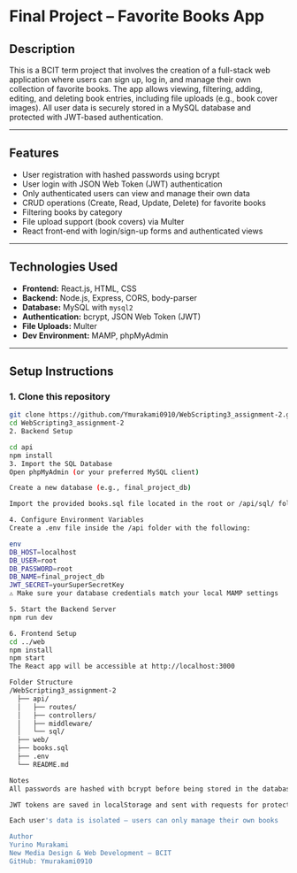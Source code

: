 # Final Project – Favorite Books App

## Description
This is a BCIT term project that involves the creation of a full-stack web application where users can sign up, log in, and manage their own collection of favorite books. The app allows viewing, filtering, adding, editing, and deleting book entries, including file uploads (e.g., book cover images). All user data is securely stored in a MySQL database and protected with JWT-based authentication.

---

## Features
- User registration with hashed passwords using bcrypt
- User login with JSON Web Token (JWT) authentication
- Only authenticated users can view and manage their own data
- CRUD operations (Create, Read, Update, Delete) for favorite books
- Filtering books by category
- File upload support (book covers) via Multer
- React front-end with login/sign-up forms and authenticated views

---

## Technologies Used
- **Frontend:** React.js, HTML, CSS
- **Backend:** Node.js, Express, CORS, body-parser
- **Database:** MySQL with `mysql2`
- **Authentication:** bcrypt, JSON Web Token (JWT)
- **File Uploads:** Multer
- **Dev Environment:** MAMP, phpMyAdmin

---

## Setup Instructions

### 1. Clone this repository
```bash
git clone https://github.com/Ymurakami0910/WebScripting3_assignment-2.git
cd WebScripting3_assignment-2
2. Backend Setup

cd api
npm install
3. Import the SQL Database
Open phpMyAdmin (or your preferred MySQL client)

Create a new database (e.g., final_project_db)

Import the provided books.sql file located in the root or /api/sql/ folder

4. Configure Environment Variables
Create a .env file inside the /api folder with the following:

env
DB_HOST=localhost
DB_USER=root
DB_PASSWORD=root
DB_NAME=final_project_db
JWT_SECRET=yourSuperSecretKey
⚠️ Make sure your database credentials match your local MAMP settings

5. Start the Backend Server
npm run dev

6. Frontend Setup
cd ../web
npm install
npm start
The React app will be accessible at http://localhost:3000

Folder Structure
/WebScripting3_assignment-2
  ├── api/
  │   ├── routes/
  │   ├── controllers/
  │   ├── middleware/
  │   └── sql/
  ├── web/
  ├── books.sql
  ├── .env
  └── README.md

Notes
All passwords are hashed with bcrypt before being stored in the database

JWT tokens are saved in localStorage and sent with requests for protected routes

Each user's data is isolated — users can only manage their own books

Author
Yurino Murakami
New Media Design & Web Development – BCIT
GitHub: Ymurakami0910

